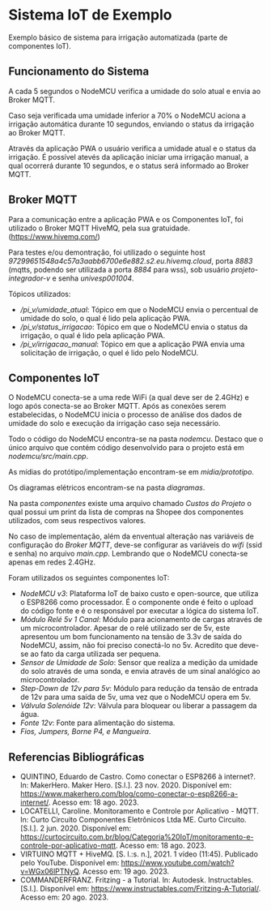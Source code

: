 # Sistema IoT de Exemplo

Exemplo básico de sistema para irrigação automatizada (parte de componentes IoT).

<!--  -->

## Funcionamento do Sistema

A cada 5 segundos o NodeMCU verifica a umidade do solo atual e envia ao Broker MQTT.

Caso seja verificada uma umidade inferior a 70% o NodeMCU aciona a irrigação automática durante 10 segundos, enviando o status da irrigação ao Broker MQTT.

Através da aplicação PWA o usuário verifica a umidade atual e o status da irrigação. É possível atevés da aplicação iniciar uma irrigação manual, a qual ocorrerá durante 10 segundos, e o status será informado ao Broker MQTT.

<!--  -->

## Broker MQTT

Para a comunicação entre a aplicação PWA e os Componentes IoT, foi utilizado o Broker MQTT HiveMQ, pela sua gratuidade. (https://www.hivemq.com/)

Para testes e/ou demontração, foi utilizado o seguinte host *97299651548a4c57a3aabb6700e6e882.s2.eu.hivemq.cloud*, porta *8883* (mqtts, podendo ser utilizada a porta *8884* para wss), sob usuário *projeto-integrador-v* e senha *univesp001004*.

Tópicos utilizados:
- */pi_v/umidade_atual*: Tópico em que o NodeMCU envia o percentual de umidade do solo, o qual é lido pela aplicação PWA.
- */pi_v/status_irrigacao*: Tópico em que o NodeMCU envia o status da irrigação, o qual é lido pela aplicação PWA.
- */pi_v/irrigacao_manual*: Tópico em que a aplicação PWA envia uma solicitação de irrigação, o quel é lido pelo NodeMCU.

<!--  -->

## Componentes IoT

O NodeMCU conecta-se a uma rede WiFi (a qual deve ser de 2.4GHz) e logo após conecta-se ao Broker MQTT. Após as conexões serem estabelecidas, o NodeMCU inicia o processo de análise dos dados de umidade do solo e execução da irrigação caso seja necessário.

Todo o código do NodeMCU encontra-se na pasta *nodemcu*. Destaco que o único arquivo que contém código desenvolvido para o projeto está em *nodemcu/src/main.cpp*.

As mídias do protótipo/implementação encontram-se em *midia/prototipo*.

Os diagramas elétricos encontram-se na pasta *diagramas*.

Na pasta *componentes* existe uma arquivo chamado *Custos do Projeto* o qual possui um print da lista de compras na Shopee dos componentes utilizados, com seus respectivos valores.

No caso de implementação, além da enventual alteração nas variáveis de configuração do *Broker MQTT*, deve-se configurar as variáveis do *wifi* (ssid e senha) no arquivo *main.cpp*. Lembrando que o NodeMCU conecta-se apenas em redes 2.4GHz.

Foram utilizados os seguintes componentes IoT:
- *NodeMCU v3*: Plataforma IoT de baixo custo e open-source, que utiliza o ESP8266 como processador. É o componente onde é feito o upload do código fonte e é o responsável por executar a lógica do sistema IoT.
- *Módulo Relé 5v 1 Canal*: Módulo para acionamento de cargas através de um microcontrolador. Apesar de o relé utilizado ser de 5v, este apresentou um bom funcionamento na tensão de 3.3v de saída do NodeMCU, assim, não foi preciso conectá-lo no 5v. Acredito que deve-se ao fato da carga utilizada ser pequena.
- *Sensor de Umidade de Solo*: Sensor que realiza a medição da umidade do solo através de uma sonda, e envia através de um sinal analógico ao microcontrolador.
- *Step-Down de 12v para 5v*: Módulo para redução da tensão de entrada de 12v para uma saída de 5v, uma vez que o NodeMCU opera em 5v.
- *Válvula Solenóide 12v*: Válvula para bloquear ou liberar a passagem da água.
- *Fonte 12v*: Fonte para alimentação do sistema.
- *Fios, Jumpers, Borne P4, e Mangueira*.

<!--  -->

## Referencias Bibliográficas

- QUINTINO, Eduardo de Castro. Como conectar o ESP8266 à internet?. ln: MakerHero. Maker Hero. [S.l.]. 23 nov. 2020. Disponível em: https://www.makerhero.com/blog/como-conectar-o-esp8266-a-internet/. Acesso em: 18 ago. 2023.
- LOCATELLI, Caroline. Monitoramento e Controle por Aplicativo - MQTT. ln: Curto Circuito Componentes Eletrônicos Ltda ME. Curto Circuito. [S.l.]. 2 jun. 2020. Disponível em: https://curtocircuito.com.br/blog/Categoria%20IoT/monitoramento-e-controle-por-aplicativo-mqtt. Acesso em: 18 ago. 2023.
- VIRTUINO MQTT + HiveMQ. [S. l.:s. n.], 2021. 1 vídeo (11:45). Publicado pelo YouTube. Disponível em: https://www.youtube.com/watch?v=WGx06lPTNyQ. Acesso em: 19 ago. 2023.
- COMMANDERFRANZ. Fritzing - a Tutorial. ln: Autodesk. Instructables. [S.l.]. Disponível em: https://www.instructables.com/Fritzing-A-Tutorial/. Acesso em: 20 ago. 2023.
